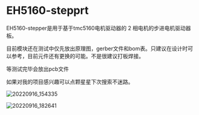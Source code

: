 # EH5160-stepprt

EH5160-stepper是用于基于tmc5160电机驱动器的 2 相电机的步进电机驱动器板。

目前模块还在测试中仅先放出原理图，gerber文件和bom表。只建议在设计时可以参考，目前元件还有更换的可能。不是很建议打板焊接。

等测试完毕会放出pcb文件

如果对我的项目感兴趣可以点颗星星下次搜索不迷路。

![20220916_154335](https://user-images.githubusercontent.com/61783774/190619562-ed815af8-ed79-4fa1-be70-60500c8dd22a.jpg)

![20220916_182641](https://user-images.githubusercontent.com/61783774/190619599-d4b967c3-9ed6-46a2-abfa-fdfa0d168d2d.jpg)
